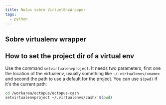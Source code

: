 ```yaml
---
title: Notas sobre VirtuelEnvWrapper
tags:
  - python
---
```


## Sobre virtualenv wrapper

## How to set the project dir of a virtual env

Use the command `setvirtualenvproject`. It needs two parameters, first
one the location of the virtualenv, usually something like
`~/.virtualenvs/<name>` and second the path to use a default for the
project. You can use `$(pwd)` if it's the current path:

```bash
cd /workarea/octopus/octopus-cash
setvirtualenvproject ~/.virtualenvs/cash/ $(pwd)
```
